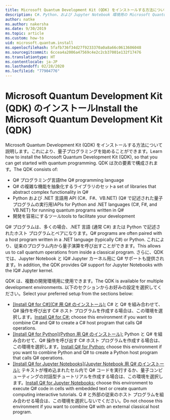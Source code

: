 ```yaml
---
title: Microsoft Quantum Development Kit (QDK) をインストールする方法について
description: C#、Python、および Jupyter Notebook 環境用の Microsoft Quantum 開発キットのインストール方法。
author: natke
ms.author: nakersha
ms.date: 9/30/2019
ms.topic: article
ms.custom: how-to
uid: microsoft.quantum.install
ms.openlocfilehash: 5fafb736f34d27f9233370a0a8a66c0613606048
ms.sourcegitcommit: 6ccea4a2006a47569c4e2c2cb37001e132f17476
ms.translationtype: HT
ms.contentlocale: ja-JP
ms.lasthandoff: 02/28/2020
ms.locfileid: "77904776"
---
```

# <a name="install-the-microsoft-quantum-development-kit-qdk"></a><span data-ttu-id="ff2b0-103">Microsoft Quantum Development Kit (QDK) のインストール</span><span class="sxs-lookup"><span data-stu-id="ff2b0-103">Install the Microsoft Quantum Development Kit (QDK)</span></span>

<span data-ttu-id="ff2b0-104">Microsoft Quantum Development Kit (QDK) をインストールする方法について説明します。これにより、量子プログラミングを始めることができます。</span><span class="sxs-lookup"><span data-stu-id="ff2b0-104">Learn how to install the Microsoft Quantum Development Kit (QDK), so that you can get started with quantum programming.</span></span> <span data-ttu-id="ff2b0-105">QDK は次の要素で構成されます。</span><span class="sxs-lookup"><span data-stu-id="ff2b0-105">The QDK consists of:</span></span>

- <span data-ttu-id="ff2b0-106">Q# プログラミング言語</span><span class="sxs-lookup"><span data-stu-id="ff2b0-106">the Q# programming language</span></span>
- <span data-ttu-id="ff2b0-107">Q# の複雑な機能を抽象化するライブラリのセット</span><span class="sxs-lookup"><span data-stu-id="ff2b0-107">a set of libraries that abstract complex functionality in Q#</span></span>
- <span data-ttu-id="ff2b0-108">Python および .NET 言語用 API (C#、F#、VB.NET) (Q# で記述された量子プログラムの実行用)</span><span class="sxs-lookup"><span data-stu-id="ff2b0-108">APIs for Python and .NET languages (C#, F#, and VB.NET) for running quantum programs written in Q#</span></span>
- <span data-ttu-id="ff2b0-109">開発を容易にするツール</span><span class="sxs-lookup"><span data-stu-id="ff2b0-109">tools to facilitate your development</span></span>

<span data-ttu-id="ff2b0-110">Q# プログラムは、多くの場合、.NET 言語 (通常 C#) または Python で記述されたホスト プログラムとペアになります。</span><span class="sxs-lookup"><span data-stu-id="ff2b0-110">Q# programs are often paired with a host program written in a .NET language (typically C#) or Python.</span></span> <span data-ttu-id="ff2b0-111">これにより、従来のプログラム内から量子演算を呼び出すことができます。</span><span class="sxs-lookup"><span data-stu-id="ff2b0-111">This allows us to call quantum operations from inside a classical program.</span></span>
<span data-ttu-id="ff2b0-112">さらに、QDK では、Jupyter Notebook と IQ# Jupyter カーネル用に Q# サポートも提供されます。</span><span class="sxs-lookup"><span data-stu-id="ff2b0-112">In addition, the QDK provides Q# support for Jupyter Notebooks with the IQ# Jupyter kernel.</span></span>

<span data-ttu-id="ff2b0-113">QDK は、複数の開発環境用に使用できます。</span><span class="sxs-lookup"><span data-stu-id="ff2b0-113">The QDK is available for multiple development environments.</span></span> <span data-ttu-id="ff2b0-114">以下のセクションからお好みの設定を選択してください。</span><span class="sxs-lookup"><span data-stu-id="ff2b0-114">Select your preferred setup from the sections below:</span></span>

- <span data-ttu-id="ff2b0-115">[[Install Q# for C#]\(C# 用 Q# のインストール\):](xref:microsoft.quantum.install.cs) C# と Q# を組み合わせて、Q# 操作を呼び出す C# ホスト プログラムを作成する場合は、この環境を選択します。</span><span class="sxs-lookup"><span data-stu-id="ff2b0-115">[Install Q# for C#:](xref:microsoft.quantum.install.cs) choose this environment if you want to combine C# and Q# to create a C# host program that calls Q# operations.</span></span>
- <span data-ttu-id="ff2b0-116">[[Install Q# for Python]\(Python 用 Q# のインストール\):](xref:microsoft.quantum.install.python) Python と Q# を組み合わせて、Q# 操作を呼び出す C# ホスト プログラムを作成する場合は、この環境を選択します。</span><span class="sxs-lookup"><span data-stu-id="ff2b0-116">[Install Q# for Python:](xref:microsoft.quantum.install.python) choose this environment if you want to combine Python and Q# to create a Python host program that calls Q# operations.</span></span>
- <span data-ttu-id="ff2b0-117">[[Install Q# for Jupyter Notebooks]\(Jupyter Notebook 用 Q# のインストール\):](xref:microsoft.quantum.install.jupyter) テキストが埋め込まれたセル内で Q# コードを実行するか、量子コンピューティングの対話型チュートリアルを作成する場合は、この環境を選択します。</span><span class="sxs-lookup"><span data-stu-id="ff2b0-117">[Install Q# for Jupyter Notebooks:](xref:microsoft.quantum.install.jupyter) choose this environment to execute Q# code in cells with embedded text or create quantum computing interactive tutorials.</span></span> <span data-ttu-id="ff2b0-118">Q # と外部の従来のホスト プログラムを組み合わせる場合は、この環境を選択しないでください。</span><span class="sxs-lookup"><span data-stu-id="ff2b0-118">Do not choose this environment if you want to combine Q# with an external classical host program.</span></span>
